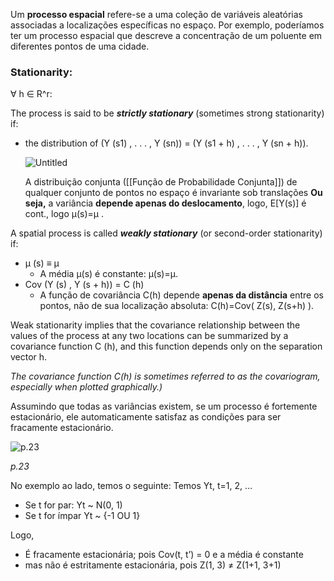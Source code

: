 Um **processo espacial** refere-se a uma coleção de variáveis aleatórias associadas a localizações específicas no espaço. Por exemplo, poderíamos ter um processo espacial que descreve a concentração de um poluente em diferentes pontos de uma cidade.

### Stationarity:

∀ h ∈ R^r:

The process is said to be ***strictly stationary*** (sometimes strong stationarity) if:

- the distribution of (Y (s1) , . . . , Y (sn)) = (Y (s1 + h) , . . . , Y (sn + h)).
    
    ![Untitled](Untitled%2012%201.png)
    
    A distribuição conjunta ([[Função de Probabilidade Conjunta]]) de qualquer conjunto de pontos no espaço é invariante sob translações **Ou seja,** a variância **depende apenas do deslocamento**, logo, E[Y(s)] é cont., logo μ(s)=μ .
    

A spatial process is called ***weakly stationary*** (or second-order stationarity) if:

- μ (s) ≡ μ
    - A média μ(s) é constante: μ(s)=μ.
- Cov (Y (s) , Y (s + h)) = C (h)
    - A função de covariância C(h) depende **apenas da distância** entre os pontos, não de sua localização absoluta: C(h)=Cov( Z(s), Z(s+h) ).

Weak stationarity implies that the covariance relationship between the values of the process at any two locations can be summarized by a covariance function C (h), and this function depends only on the separation vector h.

*The covariance function C(h) is sometimes referred to as the covariogram, especially when plotted graphically.)*

Assumindo que todas as variâncias existem, se um processo é fortemente estacionário, ele automaticamente satisfaz as condições para ser fracamente estacionário. 

![*p.23*](Untitled%2013%201.png)

*p.23*

No exemplo ao lado, temos o seguinte: Temos Yt, t=1, 2, …

- Se t for par: Yt ~ N(0, 1)
- Se t for ímpar Yt ~ {-1 OU 1}

Logo,

- É fracamente estacionária; pois Cov(t, t’) = 0 e a média é constante
- mas não é estritamente estacionária, pois Z(1, 3) ≠ Z(1+1, 3+1)

